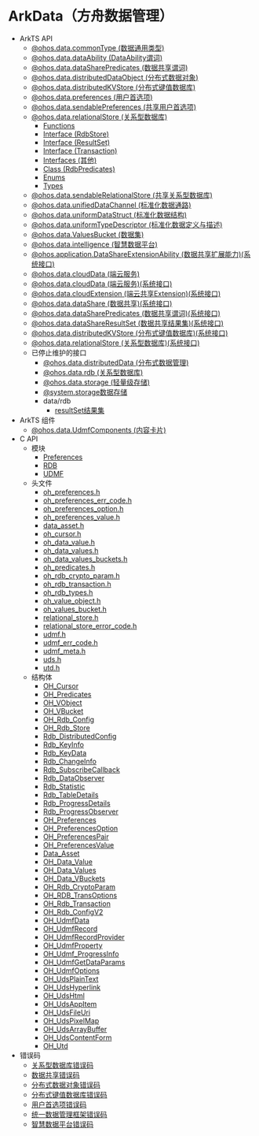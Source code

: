 # ArkData（方舟数据管理）

- ArkTS API<!--arkdata-arkts--> 
  - [@ohos.data.commonType (数据通用类型)](js-apis-data-commonType.md)
  - [@ohos.data.dataAbility (DataAbility谓词)](js-apis-data-ability.md)
  - [@ohos.data.dataSharePredicates (数据共享谓词)](js-apis-data-dataSharePredicates.md)
  - [@ohos.data.distributedDataObject (分布式数据对象)](js-apis-data-distributedobject.md)
  - [@ohos.data.distributedKVStore (分布式键值数据库)](js-apis-distributedKVStore.md)
  - [@ohos.data.preferences (用户首选项)](js-apis-data-preferences.md)
  - [@ohos.data.sendablePreferences (共享用户首选项)](js-apis-data-sendablePreferences.md)
  - [@ohos.data.relationalStore (关系型数据库)](arkts-apis-data-relationalStore.md)
    - [Functions](arkts-apis-data-relationalStore-f.md)
    - [Interface (RdbStore)](arkts-apis-data-relationalStore-RdbStore.md)
    - [Interface (ResultSet)](arkts-apis-data-relationalStore-ResultSet.md)
    - [Interface (Transaction)](arkts-apis-data-relationalStore-Transaction.md)
    - [Interfaces (其他)](arkts-apis-data-relationalStore-i.md)
    - [Class (RdbPredicates)](arkts-apis-data-relationalStore-RdbPredicates.md)
    - [Enums](arkts-apis-data-relationalStore-e.md)
    - [Types](arkts-apis-data-relationalStore-t.md)
  - [@ohos.data.sendableRelationalStore (共享关系型数据库)](js-apis-data-sendableRelationalStore.md)
  - [@ohos.data.unifiedDataChannel (标准化数据通路)](js-apis-data-unifiedDataChannel.md)
  - [@ohos.data.uniformDataStruct (标准化数据结构)](js-apis-data-uniformDataStruct.md)
  - [@ohos.data.uniformTypeDescriptor (标准化数据定义与描述)](js-apis-data-uniformTypeDescriptor.md)
  - [@ohos.data.ValuesBucket (数据集)](js-apis-data-valuesBucket.md)
  - [@ohos.data.intelligence (智慧数据平台)](js-apis-data-intelligence.md)
  <!--Del-->
  - [@ohos.application.DataShareExtensionAbility (数据共享扩展能力)(系统接口)](js-apis-application-dataShareExtensionAbility-sys.md)
  <!--DelEnd-->
  - [@ohos.data.cloudData (端云服务)](js-apis-data-cloudData.md)
  <!--Del-->
  - [@ohos.data.cloudData (端云服务)(系统接口)](js-apis-data-cloudData-sys.md)
  - [@ohos.data.cloudExtension (端云共享Extension)(系统接口)](js-apis-data-cloudExtension-sys.md)
  - [@ohos.data.dataShare (数据共享)(系统接口)](js-apis-data-dataShare-sys.md)
  - [@ohos.data.dataSharePredicates (数据共享谓词)(系统接口)](js-apis-data-dataSharePredicates-sys.md)
  - [@ohos.data.dataShareResultSet (数据共享结果集)(系统接口)](js-apis-data-DataShareResultSet-sys.md)
  - [@ohos.data.distributedKVStore (分布式键值数据库)(系统接口)](js-apis-distributedKVStore-sys.md)
  - [@ohos.data.relationalStore (关系型数据库)(系统接口)](js-apis-data-relationalStore-sys.md)
  <!--DelEnd-->
  - 已停止维护的接口<!--arkdata-arkts-dep-->
    - [@ohos.data.distributedData (分布式数据管理)](js-apis-distributed-data.md)
    - [@ohos.data.rdb (关系型数据库)](js-apis-data-rdb.md)
    - [@ohos.data.storage (轻量级存储)](js-apis-data-storage.md)
    - [@system.storage数据存储](js-apis-system-storage.md)
    - data/rdb
      - [resultSet结果集](js-apis-data-resultset.md)
- ArkTS 组件<!--arkdata-comp-->
  - [@ohos.data.UdmfComponents (内容卡片)](js-apis-data-UdmfComponents.md)
- C API<!--arkdata-c-->
  - 模块<!--arkdata-module-->
    - [Preferences](capi-preferences.md)
    - [RDB](capi-rdb.md)
    - [UDMF](capi-udmf.md)
  - 头文件<!--arkdata-headerfile-->
    - [oh_preferences.h](capi-oh-preferences-h.md)
    - [oh_preferences_err_code.h](capi-oh-preferences-err-code-h.md)
    - [oh_preferences_option.h](capi-oh-preferences-option-h.md)
    - [oh_preferences_value.h](capi-oh-preferences-value-h.md)
    - [data_asset.h](capi-data-asset-h.md)
    - [oh_cursor.h](capi-oh-cursor-h.md)
    - [oh_data_value.h](capi-oh-data-value-h.md)
    - [oh_data_values.h](capi-oh-data-values-h.md)
    - [oh_data_values_buckets.h](capi-oh-data-values-buckets-h.md)
    - [oh_predicates.h](capi-oh-predicates-h.md)
    - [oh_rdb_crypto_param.h](capi-oh-rdb-crypto-param-h.md)
    - [oh_rdb_transaction.h](capi-oh-rdb-transaction-h.md)
    - [oh_rdb_types.h](capi-oh-rdb-types-h.md)
    - [oh_value_object.h](capi-oh-value-object-h.md)
    - [oh_values_bucket.h](capi-oh-values-bucket-h.md)
    - [relational_store.h](capi-relational-store-h.md)
    - [relational_store_error_code.h](capi-relational-store-error-code-h.md)
    - [udmf.h](capi-udmf-h.md)
    - [udmf_err_code.h](capi-udmf-err-code-h.md)
    - [udmf_meta.h](capi-udmf-meta-h.md)
    - [uds.h](capi-uds-h.md)
    - [utd.h](capi-utd-h.md)
  - 结构体<!--arkdata-struct-->
    - [OH_Cursor](capi-oh-cursor.md)
    - [OH_Predicates](capi-oh-predicates.md)
    - [OH_VObject](capi-oh-vobject.md)
    - [OH_VBucket](capi-oh-vbucket.md)
    - [OH_Rdb_Config](capi-oh-rdb-config.md)
    - [OH_Rdb_Store](capi-oh-rdb-store.md)
    - [Rdb_DistributedConfig](capi-rdb-distributedconfig.md)
    - [Rdb_KeyInfo](capi-rdb-keyinfo.md)
    - [Rdb_KeyData](capi-rdb-keydata.md)
    - [Rdb_ChangeInfo](capi-rdb-changeinfo.md)
    - [Rdb_SubscribeCallback](capi-rdb-subscribecallback.md)
    - [Rdb_DataObserver](capi-rdb-dataobserver.md)
    - [Rdb_Statistic](capi-rdb-statistic.md)
    - [Rdb_TableDetails](capi-rdb-tabledetails.md)
    - [Rdb_ProgressDetails](capi-rdb-progressdetails.md)
    - [Rdb_ProgressObserver](capi-rdb-progressobserver.md)
    - [OH_Preferences](capi-oh-preferences.md)
    - [OH_PreferencesOption](capi-oh-preferencesoption.md)
    - [OH_PreferencesPair](capi-oh-preferencespair.md)
    - [OH_PreferencesValue](capi-oh-preferencesvalue.md)
    - [Data_Asset](capi-data-asset.md)
    - [OH_Data_Value](capi-oh-data-value.md)
    - [OH_Data_Values](capi-oh-data-values.md)
    - [OH_Data_VBuckets](capi-oh-data-vbuckets.md)
    - [OH_Rdb_CryptoParam](capi-oh-rdb-cryptoparam.md)
    - [OH_RDB_TransOptions](capi-oh-rdb-transoptions.md)
    - [OH_Rdb_Transaction](capi-oh-rdb-transaction.md)
    - [OH_Rdb_ConfigV2](capi-oh-rdb-configv2.md)
    - [OH_UdmfData](capi-oh-udmfdata.md)
    - [OH_UdmfRecord](capi-oh-udmfrecord.md)
    - [OH_UdmfRecordProvider](capi-oh-udmfrecordprovider.md)
    - [OH_UdmfProperty](capi-oh-udmfproperty.md)
    - [OH_Udmf_ProgressInfo](capi-oh-udmf-progressinfo.md)
    - [OH_UdmfGetDataParams](capi-oh-udmfgetdataparams.md)
    - [OH_UdmfOptions](capi-oh-udmfoptions.md)
    - [OH_UdsPlainText](capi-oh-udsplaintext.md)
    - [OH_UdsHyperlink](capi-oh-udshyperlink.md)
    - [OH_UdsHtml](capi-oh-udshtml.md)
    - [OH_UdsAppItem](capi-oh-udsappitem.md)
    - [OH_UdsFileUri](capi-oh-udsfileuri.md)
    - [OH_UdsPixelMap](capi-oh-udspixelmap.md)
    - [OH_UdsArrayBuffer](capi-oh-udsarraybuffer.md)
    - [OH_UdsContentForm](capi-oh-udscontentform.md)
    - [OH_Utd](capi-oh-utd.md)
- 错误码<!--arkdata-arkts-errcode-->
  - [关系型数据库错误码](errorcode-data-rdb.md)
  - [数据共享错误码](errorcode-datashare.md)
  - [分布式数据对象错误码](errorcode-distributed-dataObject.md)
  - [分布式键值数据库错误码](errorcode-distributedKVStore.md)
  - [用户首选项错误码](errorcode-preferences.md)
  - [统一数据管理框架错误码](errorcode-udmf.md)
  - [智慧数据平台错误码](errorcode-intelligence.md)


